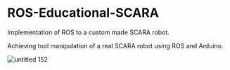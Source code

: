# ROS-Educational-SCARA
Implementation of ROS to a custom made SCARA robot.

Achieving tool manipulation of a real SCARA robot using ROS and Arduino.


![untitled 152](https://github.com/Domingo9732/ROS-Educational-SCARA/assets/108912751/8f2d10b2-0040-4eee-8342-5a3486e0cb69)
